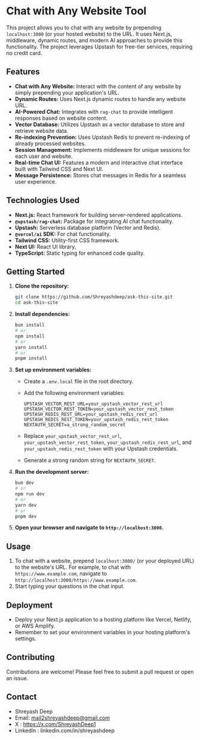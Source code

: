 # Chat with Any Website Tool

This project allows you to chat with any website by prepending `localhost:3000` (or your hosted website) to the URL. It uses Next.js, middleware, dynamic routes, and modern AI approaches to provide this functionality. The project leverages Upstash for free-tier services, requiring no credit card.

## Features

* **Chat with Any Website:** Interact with the content of any website by simply prepending your application's URL.
* **Dynamic Routes:** Uses Next.js dynamic routes to handle any website URL.
* **AI-Powered Chat:** Integrates with `rag-chat` to provide intelligent responses based on website content.
* **Vector Database:** Utilizes Upstash as a vector database to store and retrieve website data.
* **Re-indexing Prevention:** Uses Upstash Redis to prevent re-indexing of already processed websites.
* **Session Management:** Implements middleware for unique sessions for each user and website.
* **Real-time Chat UI:** Features a modern and interactive chat interface built with Tailwind CSS and Next UI.
* **Message Persistence:** Stores chat messages in Redis for a seamless user experience.

## Technologies Used

* **Next.js:** React framework for building server-rendered applications.
* **`@upstash/rag-chat`:** Package for integrating AI chat functionality.
* **Upstash:** Serverless database platform (Vector and Redis).
* **`@vercel/ai` SDK:** For chat functionality.
* **Tailwind CSS:** Utility-first CSS framework.
* **Next UI:** React UI library.
* **TypeScript:** Static typing for enhanced code quality.

## Getting Started

1.  **Clone the repository:**

    ```bash
    git clone https://github.com/Shreyashdeep/ask-this-site.git
    cd ask-this-site
    ```

2.  **Install dependencies:**

    ```bash
    bun install
    # or
    npm install
    # or
    yarn install
    # or
    pnpm install
    ```

3.  **Set up environment variables:**

    * Create a `.env.local` file in the root directory.
    * Add the following environment variables:

        ```
        UPSTASH_VECTOR_REST_URL=your_upstash_vector_rest_url
        UPSTASH_VECTOR_REST_TOKEN=your_upstash_vector_rest_token
        UPSTASH_REDIS_REST_URL=your_upstash_redis_rest_url
        UPSTASH_REDIS_REST_TOKEN=your_upstash_redis_rest_token
        NEXTAUTH_SECRET=a_strong_random_secret
        ```

    * Replace `your_upstash_vector_rest_url`, `your_upstash_vector_rest_token`, `your_upstash_redis_rest_url`, and `your_upstash_redis_rest_token` with your Upstash credentials.
    * Generate a strong random string for `NEXTAUTH_SECRET`.

4.  **Run the development server:**

    ```bash
    bun dev
    # or
    npm run dev
    # or
    yarn dev
    # or
    pnpm dev
    ```

5.  **Open your browser and navigate to `http://localhost:3000`.**

## Usage

1.  To chat with a website, prepend `localhost:3000/` (or your deployed URL) to the website's URL. For example, to chat with `https://www.example.com`, navigate to `http://localhost:3000/https://www.example.com`.
2.  Start typing your questions in the chat input.

## Deployment

* Deploy your Next.js application to a hosting platform like Vercel, Netlify, or AWS Amplify.
* Remember to set your environment variables in your hosting platform's settings.

## Contributing

Contributions are welcome! Please feel free to submit a pull request or open an issue.

## Contact

* Shreyash Deep
* Email: mail2shreyashdeep@gmail.com
* X : https://x.com/ShreyashDeep1
* LinkedIn : linkedin.com/in/shreyashdeep
